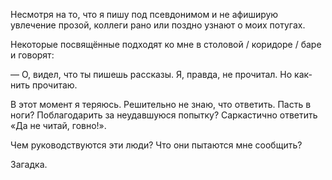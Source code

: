 Несмотря на то, что я пишу под псевдонимом и не афиширую увлечение прозой, коллеги рано или поздно узнают о моих потугах.

Некоторые посвящённые подходят ко мне в столовой / коридоре / баре и говорят:

— О, видел, что ты пишешь рассказы. Я, правда, не прочитал. Но как-нить прочитаю.

В этот момент я теряюсь. Решительно не знаю, что ответить. Пасть в ноги? Поблагодарить за неудавшуюся попытку? Саркастично ответить «Да не читай, говно!».

Чем руководствуются эти люди? Что они пытаются мне сообщить?

Загадка.